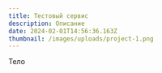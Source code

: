```yaml
---
title: Тестовый сервис
description: Описание
date: 2024-02-01T14:56:36.163Z
thumbnail: /images/uploads/project-1.png
---
```

Тело
